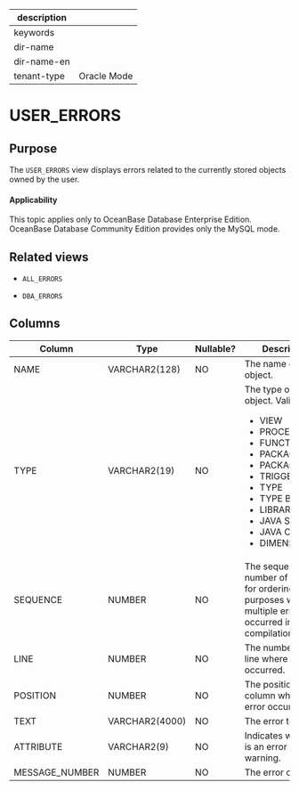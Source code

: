 |description||
|---|---|
|keywords||
|dir-name||
|dir-name-en||
|tenant-type|Oracle Mode|

USER_ERRORS
================================

Purpose
-----------

The `USER_ERRORS` view displays errors related to the currently stored objects owned by the user.

  <main id="notice" >
    <h4>Applicability</h4>
    <p>This topic applies only to OceanBase Database Enterprise Edition. OceanBase Database Community Edition provides only the MySQL mode. </p>
  </main>

Related views
-------------

* `ALL_ERRORS`

* `DBA_ERRORS`

Columns
-------------

| **Column** | **Type** | **Nullable?** | **Description** |
|----------------|----------------|----------------|-----------------------------------|
| NAME | VARCHAR2(128) | NO | The name of the object.  |
| TYPE | VARCHAR2(19) | NO | The type of the object. Valid values: <ul><li> VIEW </li>  <li> PROCEDURE  </li> <li> FUNCTION  </li> <li> PACKAGE </li>  <li> PACKAGE_BODY   </li> <li> TRIGGER  </li> <li> TYPE  </li> <li> TYPE BODY  </li> <li> LIBRARY </li>  <li> JAVA SOURCE  </li> <li> JAVA CLASS  </li> <li> DIMENSION </li> </ul> |
| SEQUENCE | NUMBER | NO | The sequence number of an error for ordering purposes when multiple errors occurred in one compilation.  |
| LINE | NUMBER | NO | The number of the line where an error occurred.  |
| POSITION | NUMBER | NO | The position of the column where an error occurred.  |
| TEXT | VARCHAR2(4000) | NO | The error text.  |
| ATTRIBUTE | VARCHAR2(9) | NO | Indicates whether it is an error or a warning.  |
| MESSAGE_NUMBER | NUMBER | NO | The error code.  |

